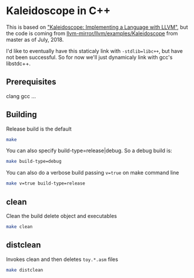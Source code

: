 # Kaleidoscope in C++

This is based on ["Kaleidoscope: Implementing a Language with LLVM"](https://llvm.org/docs/tutorial/index.html#kaleidoscope-implementing-a-language-with-llvm),
but the code is coming from [llvm-mirror/llvm/examples/Kaleidoscope](https://github.com/llvm-mirror/llvm/tree/master/examples/Kaleidoscope) from master as of July, 2018.

I'd like to eventually have this staticaly link with
`-stdlib=libc++`, but have not been successful. So for
now we'll just dynamicaly link with gcc's libstdc++.

## Prerequisites

clang
gcc
...

## Building

Release build is the default
```bash
make
```

You can also specify build-type=release|debug.
So a debug build is:
```bash
make build-type=debug
```

You can also do a verbose build passing `v=true` on make command line
```bash
make v=true build-type=release
```

## clean

Clean the build delete object and executables
```bash
make clean
```

## distclean

Invokes clean and then deletes `toy.*.asm` files
```bash
make distclean
```
